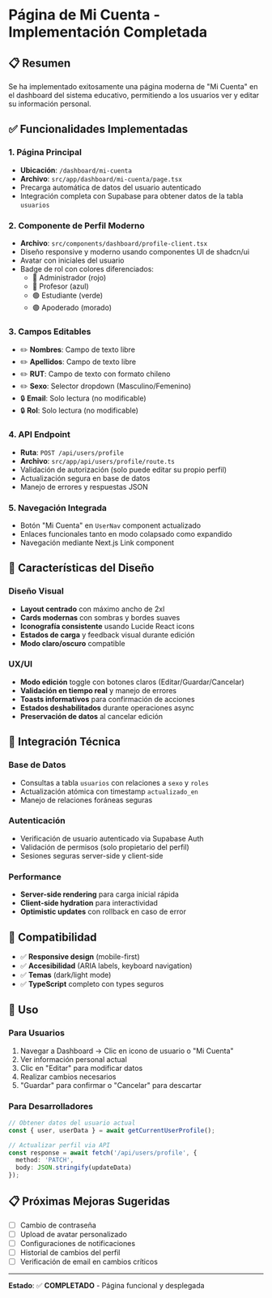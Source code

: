 # Página de Mi Cuenta - Implementación Completada

## 📋 Resumen
Se ha implementado exitosamente una página moderna de "Mi Cuenta" en el dashboard del sistema educativo, permitiendo a los usuarios ver y editar su información personal.

## ✅ Funcionalidades Implementadas

### 1. **Página Principal**
- **Ubicación**: `/dashboard/mi-cuenta`
- **Archivo**: `src/app/dashboard/mi-cuenta/page.tsx`
- Precarga automática de datos del usuario autenticado
- Integración completa con Supabase para obtener datos de la tabla `usuarios`

### 2. **Componente de Perfil Moderno**
- **Archivo**: `src/components/dashboard/profile-client.tsx`
- Diseño responsive y moderno usando componentes UI de shadcn/ui
- Avatar con iniciales del usuario
- Badge de rol con colores diferenciados:
  - 🔴 Administrador (rojo)
  - 🔵 Profesor (azul) 
  - 🟢 Estudiante (verde)
  - 🟣 Apoderado (morado)

### 3. **Campos Editables**
- ✏️ **Nombres**: Campo de texto libre
- ✏️ **Apellidos**: Campo de texto libre  
- ✏️ **RUT**: Campo de texto con formato chileno
- ✏️ **Sexo**: Selector dropdown (Masculino/Femenino)
- 🔒 **Email**: Solo lectura (no modificable)
- 🔒 **Rol**: Solo lectura (no modificable)

### 4. **API Endpoint**
- **Ruta**: `POST /api/users/profile`
- **Archivo**: `src/app/api/users/profile/route.ts`
- Validación de autorización (solo puede editar su propio perfil)
- Actualización segura en base de datos
- Manejo de errores y respuestas JSON

### 5. **Navegación Integrada**
- Botón "Mi Cuenta" en `UserNav` component actualizado
- Enlaces funcionales tanto en modo colapsado como expandido
- Navegación mediante Next.js Link component

## 🎨 Características del Diseño

### Diseño Visual
- **Layout centrado** con máximo ancho de 2xl
- **Cards modernas** con sombras y bordes suaves
- **Iconografía consistente** usando Lucide React icons
- **Estados de carga** y feedback visual durante edición
- **Modo claro/oscuro** compatible

### UX/UI
- **Modo edición** toggle con botones claros (Editar/Guardar/Cancelar)
- **Validación en tiempo real** y manejo de errores
- **Toasts informativos** para confirmación de acciones
- **Estados deshabilitados** durante operaciones async
- **Preservación de datos** al cancelar edición

## 🔧 Integración Técnica

### Base de Datos
- Consultas a tabla `usuarios` con relaciones a `sexo` y `roles`
- Actualización atómica con timestamp `actualizado_en`
- Manejo de relaciones foráneas seguras

### Autenticación
- Verificación de usuario autenticado via Supabase Auth
- Validación de permisos (solo propietario del perfil)
- Sesiones seguras server-side y client-side

### Performance
- **Server-side rendering** para carga inicial rápida
- **Client-side hydration** para interactividad
- **Optimistic updates** con rollback en caso de error

## 📱 Compatibilidad
- ✅ **Responsive design** (mobile-first)
- ✅ **Accesibilidad** (ARIA labels, keyboard navigation)
- ✅ **Temas** (dark/light mode)
- ✅ **TypeScript** completo con types seguros

## 🚀 Uso

### Para Usuarios
1. Navegar a Dashboard → Clic en icono de usuario o "Mi Cuenta"
2. Ver información personal actual
3. Clic en "Editar" para modificar datos
4. Realizar cambios necesarios
5. "Guardar" para confirmar o "Cancelar" para descartar

### Para Desarrolladores
```typescript
// Obtener datos del usuario actual
const { user, userData } = await getCurrentUserProfile();

// Actualizar perfil via API
const response = await fetch('/api/users/profile', {
  method: 'PATCH',
  body: JSON.stringify(updateData)
});
```

## 📋 Próximas Mejoras Sugeridas
- [ ] Cambio de contraseña
- [ ] Upload de avatar personalizado  
- [ ] Configuraciones de notificaciones
- [ ] Historial de cambios del perfil
- [ ] Verificación de email en cambios críticos

---
**Estado**: ✅ **COMPLETADO** - Página funcional y desplegada